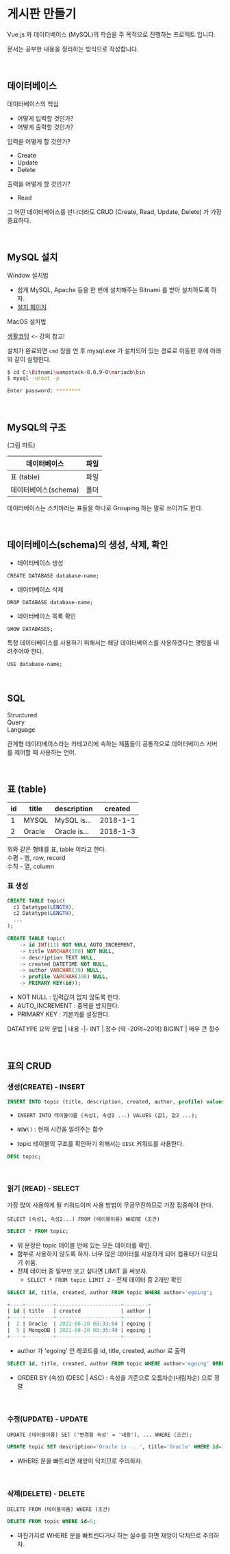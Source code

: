 # 게시판 만들기

Vue.js 와 데이터베이스 (MySQL)의 학습을 주 목적으로 진행하는 프로젝트 입니다.

문서는 공부한 내용을 정리하는 방식으로 작성합니다.

<br />

## 데이터베이스

데이터베이스의 핵심

- 어떻게 입력할 것인가?
- 어떻게 출력할 것인가?

입력을 어떻게 할 것인가?

- Create
- Update
- Delete

출력을 어떻게 할 것인가?

- Read

그 어떤 데이터베이스를 만나더라도 CRUD (Create, Read, Update, Delete) 가 가장 중요하다.

<br />

## MySQL 설치

Window 설치법

- 쉽게 MySQL, Apache 등을 한 번에 설치해주는 Bitnami 를 받아 설치하도록 하자.
- [설치 페이지](https://bitnami.com/stack/wamp/installer)

MacOS 설치법

[생활코딩](https://opentutorials.org/course/3161/19532) <- 강의 참고!

설치가 완료되면 `cmd` 창을 연 후 mysql.exe 가 설치되어 있는 경로로 이동한 후에 아래와 같이 실행한다.

```bash
$ cd C:\Bitnami\wampstack-8.0.9-0\mariadb\bin
$ mysql -uroot -p

Enter password: ********
```

<br />

## MySQL의 구조

(그림 파트)

| 데이터베이스         | 파일 |
| -------------------- | ---- |
| 표 (table)           | 파일 |
| 데이터베이스(schema) | 폴더 |

데이터베이스는 스키마라는 표들을 하나로 Grouping 하는 말로 쓰이기도 한다.

<br />

## 데이터베이스(schema)의 생성, 삭제, 확인

- 데이터베이스 생성

```
CREATE DATABASE database-name;
```

- 데이터베이스 삭제

```
DROP DATABASE database-name;
```

- 데이터베이스 목록 확인

```
SHOW DATABASES;
```

특정 데이터베이스를 사용하기 위해서는 해당 데이터베이스를 사용하겠다는 명령을 내려주어야 한다.

```
USE database-name;
```

<br />

## SQL

Structured <br />
Query<br />
Language<br />

관계형 데이터베이스라는 카테고리에 속하는 제품들이 공통적으로 데이터베이스 서버를 제어할 때 사용하는 언어.

<br />

## 표 (table)

| id  | title  | description  | created  |
| --- | ------ | ------------ | -------- |
| 1   | MYSQL  | MySQL is...  | 2018-1-1 |
| 2   | Oracle | Oracle is... | 2018-1-3 |

위와 같은 형태를 표, table 이라고 한다.<br />
수평 - 행, row, record<br />
수직 - 열, column

### 표 생성

```SQL
CREATE TABLE topic(
  c1 Datatype(LENGTH),
  c2 Datatype(LENGTH),
  ...
);

CREATE TABLE topic(
    -> id INT(11) NOT NULL AUTO_INCREMENT,
    -> title VARCHAR(100) NOT NULL,
    -> description TEXT NULL,
    -> created DATETIME NOT NULL,
    -> author VARCHAR(30) NULL,
    -> profile VARCHAR(100) NULL,
    -> PRIMARY KEY(id));
```

- NOT NULL : 입력값이 없지 않도록 한다.
- AUTO_INCREMENT : 중복을 방지한다.
- PRIMARY KEY : 기본키를 설정한다.

DATATYPE 요약
문법 | 내용
-|-
INT | 정수 (약 -20억~20억)
BIGINT | 매우 큰 정수

<br />

## 표의 CRUD

### 생성(CREATE) - INSERT

```sql
INSERT INTO topic (title, description, created, author, profile) values('MySQL', 'MySQL is ...', NOW(), 'moonsdog', 'developer');
```

- `INSERT INTO 테이블이름 (속성1, 속성2 ...) VALUES (값1, 값2 ...);`
- `NOW()` : 현재 시간을 알려주는 함수

- topic 테이블의 구조를 확인하기 위해서는 `DESC` 키워드를 사용한다.

```sql
DESC topic;
```

<br />

### 읽기 (READ) - SELECT <br />

가장 많이 사용하게 될 키워드이며 사용 방법이 무궁무진하므로 가장 집중해야 한다.

`SELECT (속성1, 속성2...) FROM (테이블이름) WHERE (조건)`

```sql
SELECT * FROM topic;
```

- 위 문장은 topic 테이블 안에 있는 모든 데이터를 확인.
- 함부로 사용하지 않도록 하자. 너무 많은 데이터를 사용하게 되어 컴퓨터가 다운되기 쉬움.
- 전체 데이터 중 일부만 보고 싶다면 LIMIT 을 써보자.
  - `SELECT * FROM topic LIMIT 2` - 전체 데이터 중 2개만 확인

```sql
SELECT id, title, created, author FROM topic WHERE author='egoing';

+----+---------+---------------------+--------+
| id | title   | created             | author |
+----+---------+---------------------+--------+
|  2 | Oracle  | 2021-08-20 08:33:04 | egoing |
|  5 | MongoDB | 2021-08-20 08:35:49 | egoing |
+----+---------+---------------------+--------+
```

- author 가 'egoing' 인 레코드를 id, title, created, author 로 출력

```sql
SELECT id, title, created, author FROM topic WHERE author='egoing' ORDER BY id DESC;


```

- ORDER BY (속성) (DESC | ASC) : 속성을 기준으로 오름차순(내림차순) 으로 정렬

<br />

### 수정(UPDATE) - UPDATE

`UPDATE (테이블이름) SET ('변경할 속성' = '내용'), ... WHERE (조건);`

```sql
UPDATE topic SET description='Oracle is ...', title='Oracle' WHERE id=2;
```

- WHERE 문을 빠트리면 재앙이 닥치므로 주의하자.

<br />

### 삭제(DELETE) - DELETE

`DELETE FROM (테이블이름) WHERE (조건)`

```sql
DELETE FROM topic WHERE id=5;
```

- 마찬가지로 WHERE 문을 빠트린다거나 하는 실수를 하면 재앙이 닥치므로 주의하자.
